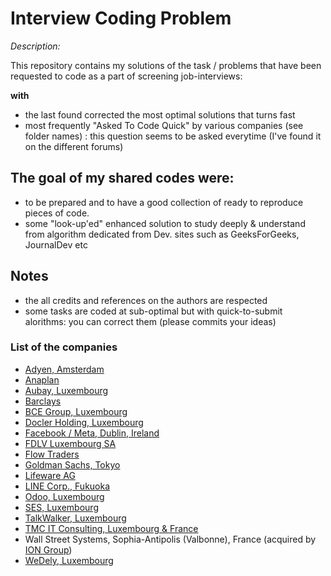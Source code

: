 # Interview Coding Problem
*Description:*

This repository contains my solutions of the task / problems that have been requested to code as a part of screening job-interviews:

**with**

* the last found corrected the most optimal solutions that turns fast
* most frequently "Asked To Code Quick" by various companies (see folder names) : this question seems to be asked everytime (I've found it on the different forums) 

## The goal of my shared codes were:
* to be prepared and to have a good collection of ready to reproduce pieces of code.
* some "look-up'ed" enhanced solution to study deeply & understand from algorithm dedicated from Dev. sites such as GeeksForGeeks, JournalDev etc

## Notes
- the all credits and references on the authors are respected
- some tasks are coded at sub-optimal but with quick-to-submit alorithms: you can correct them (please commits your ideas)

### List of the companies

* [Adyen, Amsterdam](https://www.adyen.com)
* [Anaplan](https://www.anaplan.com)
* [Aubay, Luxembourg](https://www.aubay.com)
* [Barclays](https://home.barclays)
* [BCE Group, Luxembourg](https://www.bce.lu)
* [Docler Holding, Luxembourg](https://www.doclerholding.com)
* [Facebook / Meta, Dublin, Ireland](https://www.metacareers.com/locations/dublin/?p[offices][0]=Dublin%2C%20Ireland&offices[0]=Dublin%2C%20Ireland)
* [FDLV Luxembourg SA](https://fdlv.com/)
* [Flow Traders](https://www.flowtraders.com)
* [Goldman Sachs, Tokyo](https://www.goldmansachs.com/)
* [Lifeware AG](https://www.lifeware.ch)
* [LINE Corp., Fukuoka](https://www.linecorp.com/en/)
* [Odoo, Luxembourg](https://www.odoo.com)
* [SES, Luxembourg](https://www.ses.com)
* [TalkWalker, Luxembourg](https://www.talkwalker.com)
* [TMC IT Consulting, Luxembourg & France](https://tmc-employeneurship.com)
* Wall Street Systems, Sophia-Antipolis (Valbonne), France (acquired by [ION Group](https://iongroup.com/))
* [WeDely, Luxembourg](https://www.wedely.com)



